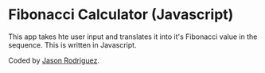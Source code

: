 Fibonacci Calculator (Javascript)
===============================

This app takes hte user input and translates it into it's Fibonacci value in the sequence. This is written in Javascript.

Coded by [Jason Rodriguez](http://jasonrodriguez.net/index.html).
